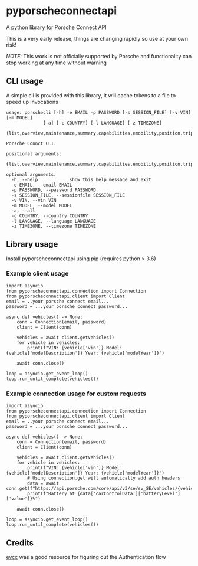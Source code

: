 # pyporscheconnectapi
A python library for Porsche Connect API

This is a very early release, things are changing rapidly so use at your own risk!

*NOTE:* This work is not officially supported by Porsche and functionality can stop working at any time without warning

## CLI usage

A simple cli is provided with this library, it will cache tokens to a file to speed up invocations

```
usage: porschecli [-h] -e EMAIL -p PASSWORD [-s SESSION_FILE] [-v VIN] [-m MODEL]
              [-a] [-c COUNTRY] [-l LANGUAGE] [-z TIMEZONE]
              {list,overview,maintenance,summary,capabilities,emobility,position,triplongterm,tripshortterm,speedalerts,theftalerts}

Porsche Connct CLI.

positional arguments:
  {list,overview,maintenance,summary,capabilities,emobility,position,triplongterm,tripshortterm,speedalerts,theftalerts}

optional arguments:
  -h, --help            show this help message and exit
  -e EMAIL, --email EMAIL
  -p PASSWORD, --password PASSWORD
  -s SESSION_FILE, --sessionfile SESSION_FILE
  -v VIN, --vin VIN
  -m MODEL, --model MODEL
  -a, --all
  -c COUNTRY, --country COUNTRY
  -l LANGUAGE, --language LANGUAGE
  -z TIMEZONE, --timezone TIMEZONE
```

## Library usage

Install pyporscheconnectapi using pip (requires python > 3.6)


### Example client usage
```
import asyncio
from pyporscheconnectapi.connection import Connection
from pyporscheconnectapi.client import Client
email = ..your porsche connect email...
password = ...your porsche connect password...

async def vehicles() -> None:
    conn = Connection(email, password)
    client = Client(conn)

    vehicles = await client.getVehicles()
    for vehicle in vehicles:
        print(f"VIN: {vehicle['vin']} Model: {vehicle['modelDescription']} Year: {vehicle['modelYear']}")

    await conn.close()

loop = asyncio.get_event_loop()
loop.run_until_complete(vehicles())
```

### Example connection usage for custom requests 
```
import asyncio
from pyporscheconnectapi.connection import Connection
from pyporscheconnectapi.client import Client
email = ..your porsche connect email...
password = ...your porsche connect password...

async def vehicles() -> None:
    conn = Connection(email, password)
    client = Client(conn)

    vehicles = await client.getVehicles()
    for vehicle in vehicles:
        print(f"VIN: {vehicle['vin']} Model: {vehicle['modelDescription']} Year: {vehicle['modelYear']}")
        # Using connection.get will automatically add auth headers 
        data = await conn.get(f"https://api.porsche.com/core/api/v3/se/sv_SE/vehicles/{vehicle['vin']}")
        print(f"Battery at {data['carControlData']['batteryLevel']['value']}%")

    await conn.close()

loop = asyncio.get_event_loop()
loop.run_until_complete(vehicles())
```




## Credits
[evcc](https://github.com/andig/evcc) was a good resource for figuring out the Authentication flow




